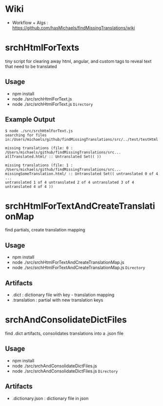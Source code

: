 # Wiki
- Workflow + Algs : https://github.com/hasMichaels/findMissingTranslations/wiki


# srchHtmlForTexts

  tiny script for clearing away html, angular, and custom tags to reveal text that need to be translated

## Usage

- npm install
- node ./src/srchHtmlForText.js
- node ./src/srchHtmlForText.js `Directory` 

## Example Output

    $ node ./src/srchHtmlForText.js 
    searching for files in:/Users/michaels/github/findMissingTranslations/src/../test/testHtml
    
    missing translations (file: 0 : /Users/michaels/github/findMissingTranslations/src...
    allTranslated.html/ :: Untranslated Set(( ))
    
    missing translations (file: 1 : /Users/michaels/github/findMissingTranslations/src...
    missingSomeTranslation.html/ :: Untranslated Set(( untranslated 0 of 4 ...
    untranslated 1 of 4 untranslated 2 of 4 untranslated 3 of 4 untranslated 4 of 4 ))



# srchHtmlForTextAndCreateTranslationMap

  find partials, create translation mapping

## Usage

- npm install
- node ./src/srchHtmlForTextAndCreateTranslationMap.js
- node ./src/srchHtmlForTextAndCreateTranslationMap.js `Directory` 

## Artifacts
- .dict : dictionary file with key - translation mapping 
- .translation : partial with new translation keys


# srchAndConsolidateDictFiles

  find .dict artifacts, consolidates translations into a .json file

## Usage

- npm install
- node ./src/srchAndConsolidateDictFiles.js
- node ./src/srchAndConsolidateDictFiles.js `Directory` 

## Artifacts
- .dictionary.json : dictionary file in json
